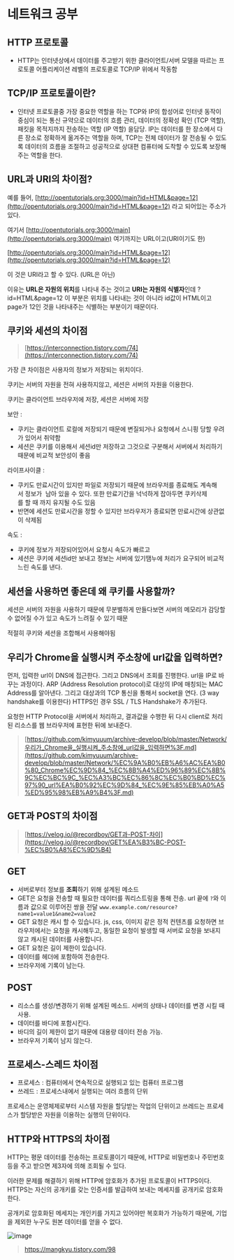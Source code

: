 # 네트워크 공부

## HTTP 프로토콜

- HTTP는 인터넷상에서 데이터를 주고받기 위한 클라이언트/서버 모델을 따르는 프로토콜
어플리케이션 레벨의 프로토콜로 TCP/IP 위에서 작동함

## TCP/IP 프로토콜이란?

- 인터넷 프로토콜중 가장 중요한 역할을 하는 TCP와 IP의 합성어로 인터넷 동작이 중심이 되는 통신 규약으로 데이터의 흐름 관리, 데이터의 정확성 확인 (TCP 역할), 패킷을 목적지까지 전송하는 역할 (IP 역할) 을담당. 
IP는 데이터를 한 장소에서 다른 장소로 정확하게 옮겨주는 역할을 하며, TCP는 전체 데이터가 잘 전송될 수 있도록 데이터의 흐름을 조절하고 성공적으로 상대편 컴퓨터에 도착할 수 있도록 보장해주는 역할을 한다.

## URL과 URI의 차이점?

예를 들어, [http://opentutorials.org:3000/main?id=HTML&page=12](http://opentutorials.org:3000/main?id=HTML&page=12) 라고 되어있는 주소가 있다.

여기서 [http://opentutorials.org:3000/main](http://opentutorials.org:3000/main) 여기까지는 URL이고(URI이기도 한)

[http://opentutorials.org:3000/main?id=HTML&page=12](http://opentutorials.org:3000/main?id=HTML&page=12)

이 것은 URI라고 할 수 있다. (URL은 아닌)

이유는 **URL은 자원의 위치**를 나타내 주는 것이고 **URI는 자원의 식별자**인데 ?id=HTML&page=12 이 부분은 위치를 나타내는 것이 아니라 id값이 HTML이고 page가 12인 것을 나타내주는 식별하는 부분이기 때문이다.

## 쿠키와 세션의 차이점

> [https://interconnection.tistory.com/74](https://interconnection.tistory.com/74)

가장 큰 차이점은 사용자의 정보가 저장되는 위치이다.

쿠키는 서버의 자원을 전혀 사용하지않고, 세션은 서버의 자원을 이용한다.

쿠키는 클라이언트 브라우저에 저장, 세션은 서버에 저장

보안 : 

- 쿠키는 클라이언트 로컬에 저장되기 때문에 변질되거나 요청에서 스니핑 당할 우려가 있어서 취약함
- 세션은 쿠키를 이용해서 세션id만 저장하고 그것으로 구분해서 서버에서 처리하기 때문에 비교적 보안성이 좋음

라이프사이클 : 

- 쿠키도 만료시간이 있지만 파일로 저장되기 때문에 브라우저를 종료해도 계속해서 정보가 
남아 있을 수 있다. 또한 만료기간을 넉넉하게 잡아두면 쿠키삭제를 할 때 까지 유지될 수도 있음
- 반면에 세션도 만료시간을 정할 수 있지만 브라우저가 종료되면 만료시간에 상관없이 삭제됨

속도 : 

- 쿠키에 정보가 저장되어있어서 요청시 속도가 빠르고
- 세션은 쿠키에 세션id만 보내고 정보는 서버에 있기땜누에 처리가 요구되어 비교적 느린 속도를 낸다.

## 세션을 사용하면 좋은데 왜 쿠키를 사용할까?

세션은 서버의 자원을 사용하기 때문에 무분별하게 만들다보면 서버의 메모리가 감당할 수 없어질 수가 있고 속도가 느려질 수 있기 때문

적절히 쿠키와 세션을 조합해서 사용해야됨

## **우리가 Chrome을 실행시켜 주소창에 url값을 입력하면?**

먼저, 입력한 url이 DNS에 접근한다. 그리고 DNS에서 조회를 진행한다. url을 IP로 바꾸는 과정이다. ARP (Address Resolution protocol)로 대상의 IP에 매칭되는 MAC Address를 알아낸다. 그리고 대상과의 TCP 통신을 통해서 socket을 연다. (3 way handshake를 이용한다) HTTPS인 경우 SSL / TLS Handshake가 추가된다.

요청한 HTTP Protocol을 서버에서 처리하고, 결과값을 수행한 뒤 다시 client로 처리된 리소스를 웹 브라우저에 표현한 뒤에 보내준다.

> [https://github.com/kimyuuum/archive-develop/blob/master/Network/우리가_Chrome을_실행시켜_주소창에_url값을_입력하면%3F.md](https://github.com/kimyuuum/archive-develop/blob/master/Network/%EC%9A%B0%EB%A6%AC%EA%B0%80_Chrome%EC%9D%84_%EC%8B%A4%ED%96%89%EC%8B%9C%EC%BC%9C_%EC%A3%BC%EC%86%8C%EC%B0%BD%EC%97%90_url%EA%B0%92%EC%9D%84_%EC%9E%85%EB%A0%A5%ED%95%98%EB%A9%B4%3F.md)

## GET과 POST의 차이점

> [https://velog.io/@recordboy/GET과-POST-차이](https://velog.io/@recordboy/GET%EA%B3%BC-POST-%EC%B0%A8%EC%9D%B4)

## GET

- 서버로부터 정보를 **조회**하기 위해 설계된 메소드
- GET은 요청을 전송할 때 필요한 데이터를 쿼리스트링을 통해 전송. url 끝에 `?`와 이름과 값으로 이루어진 쌍을 전달 `www.example.com/resource?name1=value1&name2=value2`
- GET 요청은 캐시 할 수 있습니다. js, css, 이미지 같은 정적 컨텐츠를 요청하면 브라우저에서는 요청을 캐시해두고, 동일한 요청이 발생할 때 서버로 요청을 보내지 않고 캐시된 데이터를 사용합니다.
- GET 요청은 길이 제한이 있습니다.
- 데이터를 헤더에 포함하여 전송한다.
- 브라우저에 기록이 남는다.

## POST

- 리소스를 생성/변경하기 위해 설계된 메소드. 서버의 상태나 데이터를 변경 시킬 때 사용.
- 데이터를 바디에 포함시킨다.
- 바디의 길이 제한이 없기 때문에 대용량 데이터 전송 가능.
- 브라우저 기록이 남지 않는다.

## 프로세스-스레드 차이점

- 프로세스 : 컴퓨터에서 연속적으로 실행되고 있는 컴퓨터 프로그램
- 쓰레드 : 프로세스내에서 실행되는 여러 흐름의 단위

프로세스는 운영체제로부터 시스템 자원을 할당받는 작업의 단위이고
쓰레드는 프로세스가 할당받은 자원을 이용하는 실행의 단위이다.

## HTTP와 HTTPS의 차이점

HTTP는 평문 데이터를 전송하는 프로토콜이기 때문에, HTTP로 비밀번호나 주민번호 등을 주고 받으면 제3자에 의해 조회될 수 있다.   

이러한 문제를 해결하기 위해 HTTP에 암호화가 추가된 프로토콜이 HTTPS이다. HTTPS는 자신의 공개키를 갖는 인증서를 발급하여 보내는 메세지를 공개키로 암호화 한다.

공개키로 암호화된 메세지는 개인키를 가지고 있어야만 복호화가 가능하기 때문에, 기업을 제외한 누구도 원본 데이터를 얻을 수 없다.

![image](https://user-images.githubusercontent.com/43921054/114572976-ed0b8900-9cb2-11eb-83ac-d2d8aa0f051d.png)

> https://mangkyu.tistory.com/98

